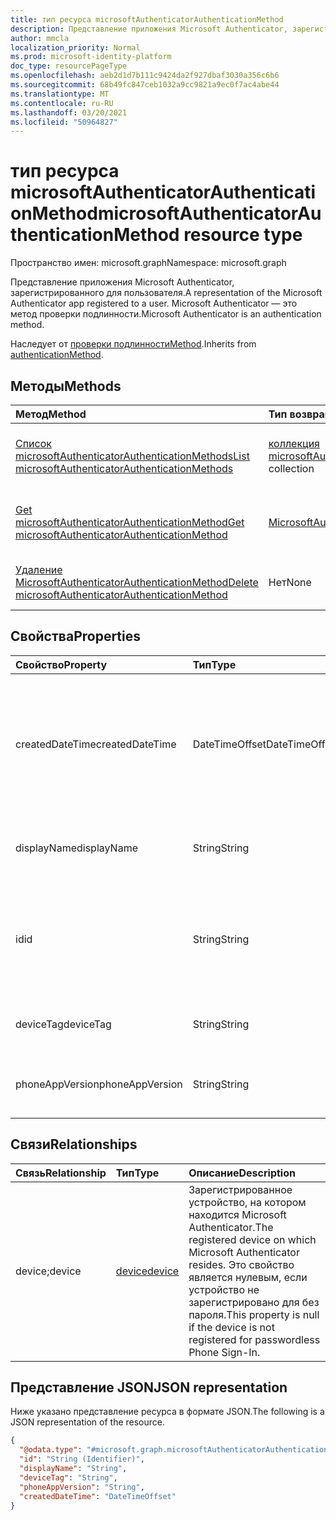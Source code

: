```yaml
---
title: тип ресурса microsoftAuthenticatorAuthenticationMethod
description: Представление приложения Microsoft Authenticator, зарегистрированного для пользователя. Microsoft Authenticator — это метод проверки подлинности.
author: mmcla
localization_priority: Normal
ms.prod: microsoft-identity-platform
doc_type: resourcePageType
ms.openlocfilehash: aeb2d1d7b111c9424da2f927dbaf3030a356c6b6
ms.sourcegitcommit: 68b49fc847ceb1032a9cc9821a9ec0f7ac4abe44
ms.translationtype: MT
ms.contentlocale: ru-RU
ms.lasthandoff: 03/20/2021
ms.locfileid: "50964827"
---
```

# <a name="microsoftauthenticatorauthenticationmethod-resource-type"></a><span data-ttu-id="6e4df-104">тип ресурса microsoftAuthenticatorAuthenticationMethod</span><span class="sxs-lookup"><span data-stu-id="6e4df-104">microsoftAuthenticatorAuthenticationMethod resource type</span></span>

<span data-ttu-id="6e4df-105">Пространство имен: microsoft.graph</span><span class="sxs-lookup"><span data-stu-id="6e4df-105">Namespace: microsoft.graph</span></span>

<span data-ttu-id="6e4df-106">Представление приложения Microsoft Authenticator, зарегистрированного для пользователя.</span><span class="sxs-lookup"><span data-stu-id="6e4df-106">A representation of the Microsoft Authenticator app registered to a user.</span></span> <span data-ttu-id="6e4df-107">Microsoft Authenticator — это метод проверки подлинности.</span><span class="sxs-lookup"><span data-stu-id="6e4df-107">Microsoft Authenticator is an authentication method.</span></span>

<span data-ttu-id="6e4df-108">Наследует от [проверки подлинностиMethod](../resources/authenticationmethod.md).</span><span class="sxs-lookup"><span data-stu-id="6e4df-108">Inherits from [authenticationMethod](../resources/authenticationmethod.md).</span></span>

## <a name="methods"></a><span data-ttu-id="6e4df-109">Методы</span><span class="sxs-lookup"><span data-stu-id="6e4df-109">Methods</span></span>
|<span data-ttu-id="6e4df-110">Метод</span><span class="sxs-lookup"><span data-stu-id="6e4df-110">Method</span></span>|<span data-ttu-id="6e4df-111">Тип возвращаемых данных</span><span class="sxs-lookup"><span data-stu-id="6e4df-111">Return type</span></span>|<span data-ttu-id="6e4df-112">Описание</span><span class="sxs-lookup"><span data-stu-id="6e4df-112">Description</span></span>|
|:---|:---|:---|
|[<span data-ttu-id="6e4df-113">Список microsoftAuthenticatorAuthenticationMethods</span><span class="sxs-lookup"><span data-stu-id="6e4df-113">List microsoftAuthenticatorAuthenticationMethods</span></span>](../api/microsoftauthenticatorauthenticationmethod-list.md)|<span data-ttu-id="6e4df-114">[коллекция microsoftAuthenticatorAuthenticationMethod](../resources/microsoftauthenticatorauthenticationmethod.md)</span><span class="sxs-lookup"><span data-stu-id="6e4df-114">[microsoftAuthenticatorAuthenticationMethod](../resources/microsoftauthenticatorauthenticationmethod.md) collection</span></span>|<span data-ttu-id="6e4df-115">Получите список объектов [MicrosoftAuthenticatorAuthenticationMethod](../resources/microsoftauthenticatorauthenticationmethod.md) и их свойств.</span><span class="sxs-lookup"><span data-stu-id="6e4df-115">Get a list of the [microsoftAuthenticatorAuthenticationMethod](../resources/microsoftauthenticatorauthenticationmethod.md) objects and their properties.</span></span>|
|[<span data-ttu-id="6e4df-116">Get microsoftAuthenticatorAuthenticationMethod</span><span class="sxs-lookup"><span data-stu-id="6e4df-116">Get microsoftAuthenticatorAuthenticationMethod</span></span>](../api/microsoftauthenticatorauthenticationmethod-get.md)|[<span data-ttu-id="6e4df-117">MicrosoftAuthenticatorAuthenticationMethod</span><span class="sxs-lookup"><span data-stu-id="6e4df-117">microsoftAuthenticatorAuthenticationMethod</span></span>](../resources/microsoftauthenticatorauthenticationmethod.md)|<span data-ttu-id="6e4df-118">Ознакомьтесь с свойствами и отношениями объекта [MicrosoftAuthenticatorAuthenticationMethod.](../resources/microsoftauthenticatorauthenticationmethod.md)</span><span class="sxs-lookup"><span data-stu-id="6e4df-118">Read the properties and relationships of a [microsoftAuthenticatorAuthenticationMethod](../resources/microsoftauthenticatorauthenticationmethod.md) object.</span></span>|
|[<span data-ttu-id="6e4df-119">Удаление MicrosoftAuthenticatorAuthenticationMethod</span><span class="sxs-lookup"><span data-stu-id="6e4df-119">Delete microsoftAuthenticatorAuthenticationMethod</span></span>](../api/microsoftauthenticatorauthenticationmethod-delete.md)|<span data-ttu-id="6e4df-120">Нет</span><span class="sxs-lookup"><span data-stu-id="6e4df-120">None</span></span>|<span data-ttu-id="6e4df-121">Удаляет объект [MicrosoftAuthenticatorAuthenticationMethod.](../resources/microsoftauthenticatorauthenticationmethod.md)</span><span class="sxs-lookup"><span data-stu-id="6e4df-121">Deletes a [microsoftAuthenticatorAuthenticationMethod](../resources/microsoftauthenticatorauthenticationmethod.md) object.</span></span>|

## <a name="properties"></a><span data-ttu-id="6e4df-122">Свойства</span><span class="sxs-lookup"><span data-stu-id="6e4df-122">Properties</span></span>
|<span data-ttu-id="6e4df-123">Свойство</span><span class="sxs-lookup"><span data-stu-id="6e4df-123">Property</span></span>|<span data-ttu-id="6e4df-124">Тип</span><span class="sxs-lookup"><span data-stu-id="6e4df-124">Type</span></span>|<span data-ttu-id="6e4df-125">Описание</span><span class="sxs-lookup"><span data-stu-id="6e4df-125">Description</span></span>|
|:---|:---|:---|
|<span data-ttu-id="6e4df-126">createdDateTime</span><span class="sxs-lookup"><span data-stu-id="6e4df-126">createdDateTime</span></span>|<span data-ttu-id="6e4df-127">DateTimeOffset</span><span class="sxs-lookup"><span data-stu-id="6e4df-127">DateTimeOffset</span></span>|<span data-ttu-id="6e4df-128">Дата и время регистрации этого приложения.</span><span class="sxs-lookup"><span data-stu-id="6e4df-128">The date and time that this app was registered.</span></span> <span data-ttu-id="6e4df-129">Это свойство является нулевым, если устройство не зарегистрировано для без пароля.</span><span class="sxs-lookup"><span data-stu-id="6e4df-129">This property is null if the device is not registered for passwordless Phone Sign-In.</span></span>|
|<span data-ttu-id="6e4df-130">displayName</span><span class="sxs-lookup"><span data-stu-id="6e4df-130">displayName</span></span>|<span data-ttu-id="6e4df-131">String</span><span class="sxs-lookup"><span data-stu-id="6e4df-131">String</span></span>|<span data-ttu-id="6e4df-132">Имя устройства, на котором зарегистрировано это приложение.</span><span class="sxs-lookup"><span data-stu-id="6e4df-132">The name of the device on which this app is registered.</span></span>|
|<span data-ttu-id="6e4df-133">id</span><span class="sxs-lookup"><span data-stu-id="6e4df-133">id</span></span>|<span data-ttu-id="6e4df-134">String</span><span class="sxs-lookup"><span data-stu-id="6e4df-134">String</span></span>|<span data-ttu-id="6e4df-135">Уникальный идентификатор для этого метода проверки подлинности.</span><span class="sxs-lookup"><span data-stu-id="6e4df-135">A unique identifier for this authentication method.</span></span> <span data-ttu-id="6e4df-136">Унаследованный от [проверки подлинностиMethod](../resources/authenticationmethod.md)</span><span class="sxs-lookup"><span data-stu-id="6e4df-136">Inherited from [authenticationMethod](../resources/authenticationmethod.md)</span></span>|
|<span data-ttu-id="6e4df-137">deviceTag</span><span class="sxs-lookup"><span data-stu-id="6e4df-137">deviceTag</span></span>|<span data-ttu-id="6e4df-138">String</span><span class="sxs-lookup"><span data-stu-id="6e4df-138">String</span></span>|<span data-ttu-id="6e4df-139">Теги, содержащие метаданные приложений.</span><span class="sxs-lookup"><span data-stu-id="6e4df-139">Tags containing app metadata.</span></span>|
|<span data-ttu-id="6e4df-140">phoneAppVersion</span><span class="sxs-lookup"><span data-stu-id="6e4df-140">phoneAppVersion</span></span>|<span data-ttu-id="6e4df-141">String</span><span class="sxs-lookup"><span data-stu-id="6e4df-141">String</span></span>|<span data-ttu-id="6e4df-142">Числовая версия этого экземпляра приложения Authenticator.</span><span class="sxs-lookup"><span data-stu-id="6e4df-142">Numerical version of this instance of the Authenticator app.</span></span>|

## <a name="relationships"></a><span data-ttu-id="6e4df-143">Связи</span><span class="sxs-lookup"><span data-stu-id="6e4df-143">Relationships</span></span>
|<span data-ttu-id="6e4df-144">Связь</span><span class="sxs-lookup"><span data-stu-id="6e4df-144">Relationship</span></span>|<span data-ttu-id="6e4df-145">Тип</span><span class="sxs-lookup"><span data-stu-id="6e4df-145">Type</span></span>|<span data-ttu-id="6e4df-146">Описание</span><span class="sxs-lookup"><span data-stu-id="6e4df-146">Description</span></span>|
|:---|:---|:---|
|<span data-ttu-id="6e4df-147">device;</span><span class="sxs-lookup"><span data-stu-id="6e4df-147">device</span></span>|[<span data-ttu-id="6e4df-148">device</span><span class="sxs-lookup"><span data-stu-id="6e4df-148">device</span></span>](../resources/device.md)|<span data-ttu-id="6e4df-149">Зарегистрированное устройство, на котором находится Microsoft Authenticator.</span><span class="sxs-lookup"><span data-stu-id="6e4df-149">The registered device on which Microsoft Authenticator resides.</span></span> <span data-ttu-id="6e4df-150">Это свойство является нулевым, если устройство не зарегистрировано для без пароля.</span><span class="sxs-lookup"><span data-stu-id="6e4df-150">This property is null if the device is not registered for passwordless Phone Sign-In.</span></span>|

## <a name="json-representation"></a><span data-ttu-id="6e4df-151">Представление JSON</span><span class="sxs-lookup"><span data-stu-id="6e4df-151">JSON representation</span></span>
<span data-ttu-id="6e4df-152">Ниже указано представление ресурса в формате JSON.</span><span class="sxs-lookup"><span data-stu-id="6e4df-152">The following is a JSON representation of the resource.</span></span>
<!-- {
  "blockType": "resource",
  "keyProperty": "id",
  "@odata.type": "microsoft.graph.microsoftAuthenticatorAuthenticationMethod",
  "baseType": "microsoft.graph.authenticationMethod",
  "openType": false
}
-->
``` json
{
  "@odata.type": "#microsoft.graph.microsoftAuthenticatorAuthenticationMethod",
  "id": "String (Identifier)",
  "displayName": "String",
  "deviceTag": "String",
  "phoneAppVersion": "String",
  "createdDateTime": "DateTimeOffset"
}
```
